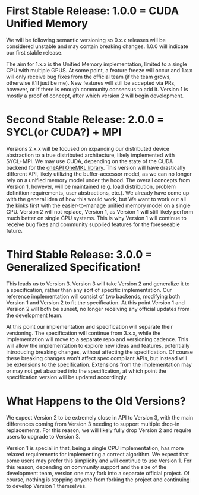 # First Stable Release: 1.0.0 = CUDA Unified Memory

We will be following semantic versioning so 0.x.x releases will be considered unstable and may contain breaking changes.
1.0.0 will indicate our first stable release.

The aim for 1.x.x is the Unified Memory implementation, limited to a single CPU with multiple GPUS. At some point, a
feature freeze will occur and 1.x.x will only receive bug fixes from the official team (if the team grows, otherwise
it'll just be me). New features will still be accepted via PRs, however, or if there is enough community consensus to
add it. Version 1 is mostly a proof of concept, after which version 2 will begin development.

# Second Stable Release: 2.0.0 = SYCL(or CUDA?) + MPI

Versions 2.x.x will be focused on expanding our distributed device abstraction to a true distributed architecture,
likely implemented with SYCL+MPI. We may use CUDA, depending on the state of the CUDA backend for
the [oneAPI OneMKL library](https://github.com/oneapi-src/oneMKL). This version will have drastically different API,
likely utilizing the buffer-accessor model, as we can no longer rely on a unified memory model under the hood. The
overall concepts from Version 1, however,
will be maintained (e.g. load distribution, problem definition requirements, user abstractions, etc.). We already have
come up with the general idea of how this would work, but We want to work out all the kinks first with the
easier-to-manage unified memory model on a single CPU. Version 2 will not replace, Version 1, as Version 1 will still
likely perform much better on single CPU systems. This is why Version 1 will continue to receive bug fixes and community
supplied features for the foreseeable future.

# Third Stable Release: 3.0.0 = Generalized Specification!

This leads us to Version 3. Version 3 will take Version 2 and generalize it to a specification, rather than any sort of
specific implementation. Our reference implementation will consist of two backends, modifying both Version 1 and Version
2 to fit the specification. At this point Version 1 and Version 2 will both be sunset, no longer receiving any official
updates from the development team.

At this point our implementation and specification will separate their versioning. The specification will continue from
3.x.x, while the implementation will move to a separate repo and versioning cadence. This will allow the implementation
to explore new ideas and features, potentially introducing breaking changes, without affecting the specification.
Of course these breaking changes won't affect spec compliant APIs, but instead will be extensions to the specification.
Extensions from the implementation may or may not get absorbed into the specification, at which point the specification
version will be updated accordingly.

# What Happens to the Old Versions?

We expect Version 2 to be extremely close in API to Version 3, with the main differences coming from Version 3 needing
to support multiple drop-in replacements. For this reason, we will likely fully drop Version 2 and require users to
upgrade to Version 3.

Version 1 is special in that, being a single CPU implementation, has more relaxed requirements for implementing a
correct algorithm. We expect that some users may prefer this simplicity and will continue to use Version 1. For this
reason, depending on community support and the size of the development team, version one may fork into a separate
official project. Of course, nothing is stopping anyone from forking the project and continuing to develop Version 1
themselves.